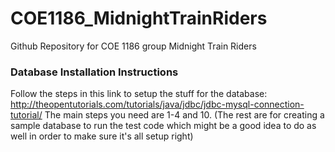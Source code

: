 # COE1186_MidnightTrainRiders
Github Repository for COE 1186 group Midnight Train Riders

### Database Installation Instructions
Follow the steps in this link to setup the stuff for the database: http://theopentutorials.com/tutorials/java/jdbc/jdbc-mysql-connection-tutorial/
The main steps you need are 1-4 and 10. (The rest are for creating a sample database to run the test code which might be a good idea to do as well in order to make sure it's all setup right)
